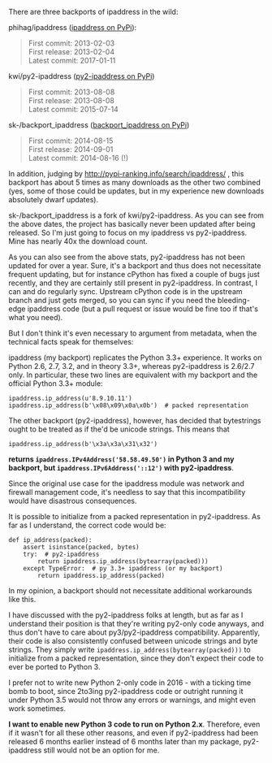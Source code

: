 There are three backports of ipaddress in the wild:

phihag/ipaddress ([ipaddress on PyPi](https://pypi.python.org/pypi/ipaddress)):
> First commit:  2013-02-03<br>
> First release: 2013-02-04<br>
> Latest commit: 2017-01-11

kwi/py2-ipaddress ([py2-ipaddress on PyPi](https://pypi.python.org/pypi/py2-ipaddress))
> First commit:  2013-08-08<br>
> First release: 2013-08-08<br>
> Latest commit: 2015-07-14

sk-/backport_ipaddress ([backport_ipaddress on PyPi](https://pypi.python.org/pypi/backport_ipaddress))
> First commit:  2014-08-15<br>
> First release: 2014-09-01<br>
> Latest commit: 2014-08-16 (!)

In addition, judging by http://pypi-ranking.info/search/ipaddress/ , this backport has about 5 times as many downloads as the other two combined (yes, some of those could be updates, but in my experience new downloads absolutely dwarf updates).

sk-/backport_ipaddress is a fork of kwi/py2-ipaddress. As you can see from the above dates, the project has basically never been updated after being released. So I'm just going to focus on my ipaddress vs py2-ipaddress. Mine has nearly 40x the download count.

As you can also see from the above stats, py2-ipaddress has not been updated for over a year. Sure, it's a backport and thus does not necessitate frequent updating, but for instance cPython has fixed a couple of bugs just recently, and they are certainly still present in py2-ipaddress. In contrast, I can and do regularly sync. Upstream cPython code is in the upstream branch and just gets merged, so you can sync if you need the bleeding-edge ipaddress code (but a pull request or issue would be fine too if that's what you need).

But I don't think it's even necessary to argument from metadata, when the technical facts speak for themselves:

ipaddress (my backport) replicates the Python 3.3+ experience. It works on Python 2.6, 2.7, 3.2, and in theory 3.3+, whereas py2-ipaddress is 2.6/2.7 only. In particular, these two lines are equivalent with my backport and the official Python 3.3+ module:

    ipaddress.ip_address(u'8.9.10.11')
    ipaddress.ip_address(b'\x08\x09\x0a\x0b')  # packed representation

The other backport (py2-ipaddress), however, has decided that bytestrings ought to be treated as if the'd be unicode strings. This means that

    ipaddress.ip_address(b'\x3a\x3a\x31\x32')

**returns `ipaddress.IPv4Address('58.58.49.50')` in Python 3 and my backport, but `ipaddress.IPv6Address('::12')` with py2-ipaddress**.

Since the original use case for the ipaddress module was network and firewall management code, it's needless to say that this incompatibility would have disastrous consequences.

It is possible to initialize from a packed representation in py2-ipaddress. As far as I understand, the correct code would be:

    def ip_address(packed):
        assert isinstance(packed, bytes)
        try:  # py2-ipaddress
            return ipaddress.ip_address(bytearray(packed)))
        except TypeError:  # py 3.3+ ipaddress (or my backport)
            return ipaddress.ip_address(packed)

In my opinion, a backport should not necessitate additional workarounds like this.

I have discussed with the py2-ipaddress folks at length, but as far as I understand their position is that they're writing py2-only code anyways, and thus don't have to care about py3/py2-ipaddress compatibility. Apparently, their code is also consistently confused between unicode strings and byte strings. They simply write `ipaddress.ip_address(bytearray(packed)))` to initialize from a packed representation, since they don't expect their code to ever be ported to Python 3.

I prefer not to write new Python 2-only code in 2016 - with a ticking time bomb to boot, since 2to3ing py2-ipaddress code or outright running it under Python 3.5 would not throw any errors or warnings, and might even work sometimes.

**I want to enable new Python 3 code to run on Python 2.x**. Therefore, even if it wasn't for all these other reasons, and even if py2-ipaddress had been released 6 months earlier instead of 6 months later than my package, py2-ipaddress still would not be an option for me.
